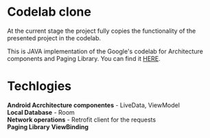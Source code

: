 # Codelab clone

At the current stage the project fully copies the functionality of the presented project in the codelab.

This is JAVA implementation of the Google's codelab for Architecture components and Paging Library. You can find it [HERE](https://codelabs.developers.google.com/codelabs/android-paging/#0).


# Techlogies

**Android Acrchitecture componentes** - LiveData, ViewModel</br>
**Local Database** - Room </br>
**Network operations** - Retrofit client for the requests </br>
**Paging Library** 
**ViewBinding**


